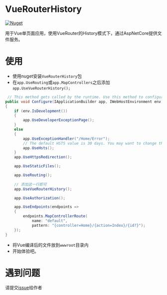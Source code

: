 # VueRouterHistory
[![Nuget](https://img.shields.io/nuget/v/VueRouterHistory)](https://www.nuget.org/packages/VueRouterHistory/)

用于Vue单页面应用，使用VueRouter的History模式下，通过AspNetCore提供文件服务。

# 使用
- 使用nuget安装`VueRouterHistory`包
- 在`app.UseRouting`或`app.MapControllers`之后添加`app.UseVueRouterHistory();`

```c#
 // This method gets called by the runtime. Use this method to configure the HTTP request pipeline.
public void Configure(IApplicationBuilder app, IWebHostEnvironment env)
{
    if (env.IsDevelopment())
    {
        app.UseDeveloperExceptionPage();
    }
    else
    {
        app.UseExceptionHandler("/Home/Error");
        // The default HSTS value is 30 days. You may want to change this for production scenarios, see https://aka.ms/aspnetcore-hsts.
        app.UseHsts();
    }
    app.UseHttpsRedirection();

    app.UseStaticFiles();

    app.UseRouting();
    
    // 添加这一行即可
    app.UseVueRouterHistory();

    app.UseAuthorization();

    app.UseEndpoints(endpoints =>
    {
        endpoints.MapControllerRoute(
            name: "default",
            pattern: "{controller=Home}/{action=Index}/{id?}");
    });
}
```
- 将Vue编译后的文件放到`wwwroot`目录内
- 开始体验吧。

# 遇到问题
请提交[issue](https://github.com/SpringHgui/VueRouterHistory/issues/new)给作者
